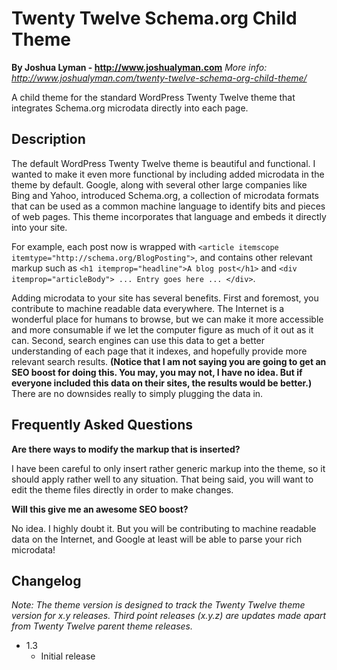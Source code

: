 Twenty Twelve Schema.org Child Theme
====================================

**By Joshua Lyman - http://www.joshualyman.com**
*More info: http://www.joshualyman.com/twenty-twelve-schema-org-child-theme/*

A child theme for the standard WordPress Twenty Twelve theme that integrates Schema.org microdata directly into each page.

Description
-----------

The default WordPress Twenty Twelve theme is beautiful and functional. I wanted to make it even more functional by including added microdata in the theme by default. Google, along with several other large companies like Bing and Yahoo, introduced Schema.org, a collection of microdata formats that can be used as a common machine language to identify bits and pieces of web pages. This theme incorporates that language and embeds it directly into your site.

For example, each post now is wrapped with `<article itemscope itemtype="http://schema.org/BlogPosting">`, and contains other relevant markup such as `<h1 itemprop="headline">A blog post</h1>` and `<div itemprop="articleBody"> ... Entry goes here ... </div>`. 

Adding microdata to your site has several benefits. First and foremost, you contribute to machine readable data everywhere. The Internet is a wonderful place for humans to browse, but we can make it more accessible and more consumable if we let the computer figure as much of it out as it can. Second, search engines can use this data to get a better understanding of each page that it indexes, and hopefully provide more relevant search results. **(Notice that I am not saying you are going to get an SEO boost for doing this. You may, you may not, I have no idea. But if everyone included this data on their sites, the results would be better.)** There are no downsides really to simply plugging the data in.

Frequently Asked Questions
--------------------------

**Are there ways to modify the markup that is inserted?**

I have been careful to only insert rather generic markup into the theme, so it should apply rather well to any situation. That being said, you will want to edit the theme files directly in order to make changes.

**Will this give me an awesome SEO boost?**

No idea. I highly doubt it. But you will be contributing to machine readable data on the Internet, and Google at least will be able to parse your rich microdata!

Changelog
---------

*Note: The theme version is designed to track the Twenty Twelve theme version for x.y releases. Third point releases (x.y.z) are updates made apart from Twenty Twelve parent theme releases.*

* 1.3
  * Initial release
